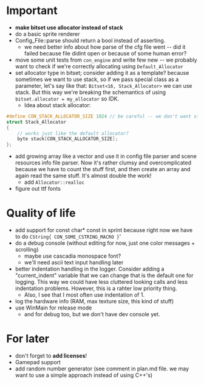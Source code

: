 # **Important**
* **make bitset use allocator instead of stack**
* do a basic sprite renderer
* Config_File::parse should return a bool instead of asserting.
    * we need better info about how parse of the cfg file went -- did it failed because file didint open or because of some human error?
* move some unit tests from `con_engine` and write few new -- we probably want to check if we're correctly allocating using `Default_Allocator` 
* set allocator type in bitset; consider adding it as a template? because sometimes we want to use stack, so if we pass special class as a parameter, let's say like that: `Bitset<16, Stack_Allocator>` we can use stack. But this way we're breaking the schemantics of using `bitset.allocator = my_allocator` so IDK.
    * Idea about stack allocator: 
```cpp
#define CON_STACK_ALLOCATOR_SIZE 1024 // be careful -- we don't want stack overflow
struct Stack_Allocator
{
    // works just like the default allocator?
    byte stack[CON_STACK_ALLOCATOR_SIZE];
};
```
* add growing array like a vector and use it in config file parser and scene resources info file parser. Now it's rather clumsy and overcomplicated because we have to count the stuff first, and then create an array and again read the same stuff. It's almost double the work!
    * add `Allocator::realloc`
* figure out ttf fonts

# **Quality of life**
* add support for const char* const in sprint because right now we have to do `CString{ CON_SOME_CSTRING_MACRO }`'
* do a debug console (without editing for now, just one color messages + scrolling)
    * maybe use cascadia monospace font?
    * we'll need ascii text input handling later
* better indentation handling in the logger. Consider adding a "current_indent" variable that we can change that is the default one for logging. This way we could have less cluttered looking calls and less indentation problems. However, this is a rahter low priority thing.
    * Also, I see that I most often use indentation of 1.
* log the hardware info (RAM, max texture size, this kind of stuff)
* use WinMain for release mode
    * and for debug too, but we don't have dev console yet.

# **For later**
* don't forget to **add licenses**!
* Gamepad support
* add random number generator (see comment in plan.md file. we may want to use a simple approach instead of using C++'s)